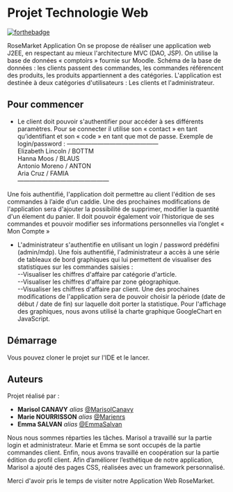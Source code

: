 # Projet Technologie Web

[![forthebadge](http://forthebadge.com/images/badges/built-with-love.svg)](http://forthebadge.com)

RoseMarket Application
On se propose de réaliser une application web J2EE, en respectant au mieux l'architecture MVC (DAO, JSP).
On utilise la base de données « comptoirs » fournie sur Moodle.
Schéma de la base de données : les clients passent des commandes, les commandes référencent des produits, les produits appartiennent a des catégories. 
L'application est destinée à deux catégories d'utilisateurs : Les clients et l'administrateur.

## Pour commencer

* Le client doit pouvoir s'authentifier pour accéder à ses différents paramètres. Pour se connecter il utilise son « contact » en tant qu’identifiant et son « code » en tant que mot de passe. Exemple de login/password : 
———————————————                                                             
  Elizabeth Lincoln / BOTTM      
  Hanna Moos / BLAUS       
  Antonio Moreno / ANTON      
  Aria Cruz / FAMIA      
———————————————

Une fois authentifié, l'application doit permettre au client l'édition de ses commandes à l’aide d’un caddie. Une des prochaines modifications de l'application sera d'ajouter la possibilité de supprimer, modifier la quantité d'un élement du panier.
Il doit pouvoir également voir l’historique de ses commandes et pouvoir modifier ses informations personnelles via l’onglet « Mon Compte »

* L'administrateur s'authentifie en utilisant un login / password prédéfini (admin/mdp). 
Une fois authentifié, l'administrateur a accès à une série de tableaux de bord graphiques qui lui permettent de visualiser des statistiques sur les commandes saisies :                             
--Visualiser les chiffres d'affaire par catégorie d'article.                                       
--Visualiser les chiffres d'affaire par zone géographique.                               
--Visualiser les chiffres d'affaire par client.
Une des prochaines modifications de l'application sera de pouvoir choisir la période (date de début / date de fin) sur laquelle doit porter la statistique.
Pour l'affichage des graphiques, nous avons utilisé la charte graphique GoogleChart en JavaScript.


## Démarrage

Vous pouvez cloner le projet sur l'IDE et le lancer.


## Auteurs

Projet réalisé par : 
* **Marisol CANAVY** _alias_ [@MarisolCanavy](https://github.com/MarisolCanavy)
* **Marie NOURRISSON** _alias_ [@Marienrs](https://github.com/Marienrs)
* **Emma SALVAN** _alias_ [@EmmaSalvan](https://github.com/EmmaSalvan)


Nous nous sommes réparties les tâches. Marisol a travaillé sur la partie login et administrateur. Marie et Emma se sont occupés de la partie commandes client. Enfin, nous avons travaillé en coopération sur la partie édition du profil client.
Afin d’améliorer l’esthétique de notre application, Marisol a ajouté des pages CSS, réalisées avec un framework personnalisé.

Merci d'avoir pris le temps de visiter notre Application Web RoseMarket.



